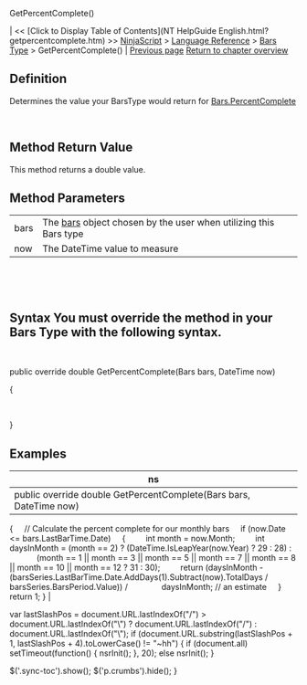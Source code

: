 ﻿










 


GetPercentComplete()







| &lt;&lt; [Click to Display Table of Contents](NT HelpGuide English.html?getpercentcomplete.htm) &gt;&gt;
 [NinjaScript](ninjascript.htm) &gt; [Language Reference](language_reference_wip.htm) &gt; [Bars Type](bars_type.htm) &gt;
GetPercentComplete() | [Previous page](getinitiallookbackdays.htm)
[Return to chapter overview](bars_type.htm)










Definition
----------


Determines the value your BarsType would return for [Bars.PercentComplete](percentcomplete.htm)


 


Method Return Value
-------------------


This method returns a double value.



Method Parameters
-----------------




|  |  |
| --- | --- |
| bars | The [bars](bars.htm) object chosen by the user when utilizing this Bars type |
| now | The DateTime value to measure |



 


 


Syntax
You must override the method in your Bars Type with the following syntax.
--------------------------------------------------------------------------------


 


public override double GetPercentComplete(Bars bars, DateTime now)  

{  

   

}



Examples
--------




| ns |
| --- |
| public override double GetPercentComplete(Bars bars, DateTime now)
{
     // Calculate the percent complete for our monthly bars
     if (now.Date &lt;= bars.LastBarTime.Date)
     {
         int month = now.Month;
         int daysInMonth = (month == 2) ? (DateTime.IsLeapYear(now.Year) ? 29 : 28) : 
               (month == 1 || month == 3 || month == 5 || month == 7 || month == 8 || month == 10 || month == 12 ? 31 : 30);
         return (daysInMonth - (barsSeries.LastBarTime.Date.AddDays(1).Subtract(now).TotalDays / barsSeries.BarsPeriod.Value)) /
               daysInMonth; // an estimate
     }
     return 1;
} |






 
 var lastSlashPos = document.URL.lastIndexOf("/") &gt; document.URL.lastIndexOf("\\") ? document.URL.lastIndexOf("/") : document.URL.lastIndexOf("\\");
 if (document.URL.substring(lastSlashPos + 1, lastSlashPos + 4).toLowerCase() != "~hh") {
 if (document.all) setTimeout(function() {
 nsrInit();
 }, 20);
 else nsrInit();
 }
 
 
 $('.sync-toc').show();
 $('p.crumbs').hide();
 }
 
 
 



